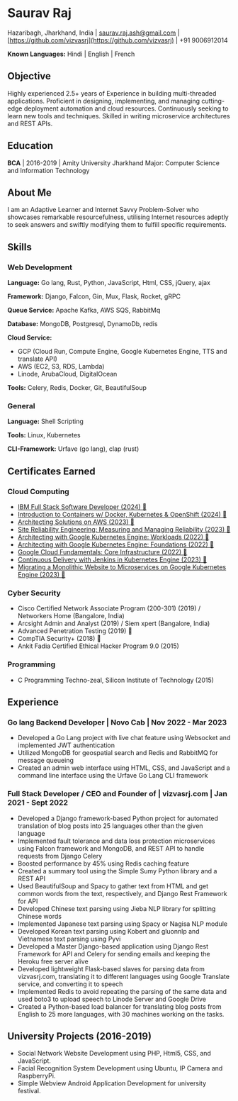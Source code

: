 # Saurav Raj

Hazaribagh, Jharkhand, India | [saurav.raj.ash@gmail.com](mailto:saurav.raj.ash@gmail.com) | [https://github.com/vizvasrj](https://github.com/vizvasrj) | +91 9006912014

**Known Languages:** Hindi | English | French

## Objective

Highly experienced 2.5+ years of Experience in building multi-threaded applications. Proficient in designing, implementing, and managing cutting-edge deployment automation and cloud resources. Continuously seeking to learn new tools and techniques. Skilled in writing microservice architectures and REST APIs.

## Education

**BCA** | 2016-2019 | Amity University Jharkhand
Major: Computer Science and Information Technology

## About Me

I am an Adaptive Learner and Internet Savvy Problem-Solver who showcases remarkable resourcefulness, utilising Internet resources adeptly to seek answers and swiftly modifying them to fulfill specific requirements.

## Skills

### Web Development

**Language:** Go lang, Rust, Python, JavaScript, Html, CSS, jQuery, ajax

**Framework:** Django, Falcon, Gin, Mux, Flask, Rocket, gRPC

**Queue Service:** Apache Kafka, AWS SQS, RabbitMq

**Database:** MongoDB, Postgresql, DynamoDb, redis

**Cloud Service:** 
* GCP (Cloud Run, Compute Engine, Google Kubernetes Engine, TTS and translate API)
* AWS (EC2, S3, RDS, Lambda)
* Linode, ArubaCloud, DigitalOcean

**Tools:** Celery, Redis, Docker, Git, BeautifulSoup

### General

**Language:** Shell Scripting

**Tools:** Linux, Kubernetes

**CLI-Framework:** Urfave (go lang), clap (rust)

## Certificates Earned

### Cloud Computing

* [IBM Full Stack Software Developer (2024) 🔗](https://www.coursera.org/account/accomplishments/specialization/certificate/JZNBKG1GLSNL)
* [Introduction to Containers w/ Docker, Kubernetes & OpenShift (2024) 🔗](https://www.coursera.org/verify/TLCJ7X8BM6Q9)
* [Architecting Solutions on AWS (2023) 🔗](https://coursera.org/verify/73GAVT3UET7S)
* [Site Reliability Engineering: Measuring and Managing Reliability (2023) 🔗](https://coursera.org/verify/CX9KN9ZS7YBM)
* [Architecting with Google Kubernetes Engine: Workloads (2022) 🔗](https://www.coursera.org/verify/TRHWXSRJWSU4)
* [Architecting with Google Kubernetes Engine: Foundations (2022) 🔗](https://www.coursera.org/verify/ZUD8HMP8DZEF)
* [Google Cloud Fundamentals: Core Infrastructure (2022) 🔗](https://www.coursera.org/verify/4A5RNQ5ZBTW6)
* [Continuous Delivery with Jenkins in Kubernetes Engine (2023) 🔗](https://www.coursera.org/verify/JETZNJPWZSBX)
* [Migrating a Monolithic Website to Microservices on Google Kubernetes Engine (2023) 🔗](https://coursera.org/verify/WH4RK3RWLAVC)

### Cyber Security

* Cisco Certified Network Associate Program (200-301) (2019) / Networkers Home (Bangalore, India)
* Arcsight Admin and Analyst (2019) / Siem xpert (Bangalore, India)
* Advanced Penetration Testing (2019) 🔗
* CompTIA Security+ (2018) 🔗
* Ankit Fadia Certified Ethical Hacker Program 9.0 (2015)

### Programming

* C Programming Techno-zeal, Silicon Institute of Technology (2015)

## Experience

### Go lang Backend Developer | Novo Cab | Nov 2022 - Mar 2023

* Developed a Go Lang project with live chat feature using Websocket and implemented JWT authentication
* Utilized MongoDB for geospatial search and Redis and RabbitMQ for message queueing
* Created an admin web interface using HTML, CSS, and JavaScript and a command line interface using the Urfave Go Lang CLI framework

### Full Stack Developer / CEO and Founder of | vizvasrj.com | Jan 2021 - Sept 2022

* Developed a Django framework-based Python project for automated translation of blog posts into 25 languages other than the given language
* Implemented fault tolerance and data loss protection microservices using Falcon framework and MongoDB, and REST API to handle requests from Django Celery
* Boosted performance by 45% using Redis caching feature
* Created a summary tool using the Simple Sumy Python library and a REST API
* Used BeautifulSoup and Spacy to gather text from HTML and get common words from the text, respectively, and Django Rest Framework for API
* Developed Chinese text parsing using Jieba NLP library for splitting Chinese words
* Implemented Japanese text parsing using Spacy or Nagisa NLP module
* Developed Korean text parsing using Kobert and gluonnlp and Vietnamese text parsing using Pyvi
* Developed a Master Django-based application using Django Rest Framework for API and Celery for sending emails and keeping the Heroku free server alive
* Developed lightweight Flask-based slaves for parsing data from vizvasrj.com, translating it to different languages using Google Translate service, and converting it to speech
* Implemented Redis to avoid repeating the parsing of the same data and used boto3 to upload speech to Linode Server and Google Drive
* Created a Python-based load balancer for translating blog posts from English to 25 more languages, with 30 machines working on the tasks.

## University Projects (2016-2019)

* Social Network Website Development using PHP, Html5, CSS, and JavaScript.
* Facial Recognition System Development using Ubuntu, IP Camera and RaspberryPi.
* Simple Webview Android Application Development for university festival.